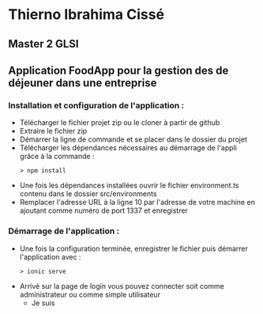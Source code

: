 # Thierno Ibrahima Cissé 

## Master 2 GLSI

## Application FoodApp pour la gestion des de déjeuner dans une entreprise

### Installation et configuration de l'application :

* Télécharger le fichier projet zip ou le cloner à partir de github
* Extraire le fichier zip
* Démarrer la ligne de commande et se placer dans le dossier du projet
* Télécharger les dépendances nécessaires au démarrage de l'appli grâce à la commande :
  ```
  > npm install
  ```
* Une fois les dépendances installées ouvrir le fichier environment.ts contenu dans le dossier src/environments
* Remplacer l'adresse URL à la ligne 10 par l'adresse de votre machine en ajoutant comme numéro de port 1337 et enregistrer
  
    
### Démarrage de l'application :

* Une fois la configuration terminée, enregistrer le fichier puis démarrer l'application avec :
     ```
    > ionic serve
    ```
* Arrivé sur la page de login vous pouvez connecter soit comme administrateur ou comme simple utilisateur
  * Je suis
